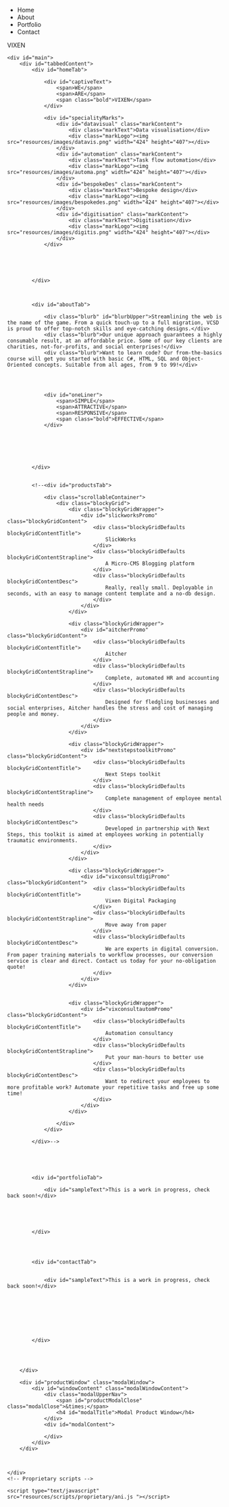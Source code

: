 <!doctype html>
<html>

<head>
    <title>VIXEN</title>
    <script type="text/javascript" src="resources/scripts/jquery/jquery-3.3.1.min.js"></script>
    <link rel="stylesheet" href="resources/styles/homepage.css" type="text/css" />
    <link rel="stylesheet" href="resources/styles/mobileDevices.css" type="text/css" />
    <link rel="stylesheet" href="resources/styles/smallScreen.css" type="text/css" />

</head>

<body>
    <div id="mob"></div>
    <span id="ruler"></span>
    <div id="stickyHeader">
        <div id="pageActiveBox"></div>
        <div id="titlebar">
            <ul id="menulist">
                <li id="menuhome"><span>Home</span></li>
                <li id="menuabout"><span>About</span></li>
                <!--<li id="menuproducts"><span>Products</span></li>-->
                <li id="menuportfolio"><span>Portfolio</span></li>
                <li id="menucontact"><span>Contact</span></li>
            </ul>
        </div>
        <div id="logoContainer">
            <div id="logo">VIXEN</div>
        </div>
    </div>

    <div id="main">
        <div id="tabbedContent">
            <div id="homeTab">

                <div id="captiveText">
                    <span>WE</span>
                    <span>ARE</span>
                    <span class="bold">VIXEN</span>
                </div>

                <div id="specialityMarks">
                    <div id="datavisual" class="markContent">
                        <div class="markText">Data visualisation</div>
                        <div class="markLogo"><img src="resources/images/datavis.png" width="424" height="407"></div>
                    </div>
                    <div id="automation" class="markContent">
                        <div class="markText">Task flow automation</div>
                        <div class="markLogo"><img src="resources/images/automa.png" width="424" height="407"></div>
                    </div>
                    <div id="bespokeDes" class="markContent">
                        <div class="markText">Bespoke design</div>
                        <div class="markLogo"><img src="resources/images/bespokedes.png" width="424" height="407"></div>
                    </div>
                    <div id="digitisation" class="markContent">
                        <div class="markText">Digitisation</div>
                        <div class="markLogo"><img src="resources/images/digitis.png" width="424" height="407"></div>
                    </div>
                </div>





            </div>



            <div id="aboutTab">

                <div class="blurb" id="blurbUpper">Streamlining the web is the name of the game. From a quick touch-up to a full migration, VCSD is proud to offer top-notch skills and eye-catching designs.</div>
                <div class="blurb">Our unique approach guarantees a highly consumable result, at an affordable price. Some of our key clients are charities, not-for-profits, and social enterprises!</div>
                <div class="blurb">Want to learn code? Our from-the-basics course will get you started with basic C#, HTML, SQL and Object-Oriented concepts. Suitable from all ages, from 9 to 99!</div>




                <div id="oneLiner">
                    <span>SIMPLE</span>
                    <span>ATTRACTIVE</span>
                    <span>RESPONSIVE</span>
                    <span class="bold">EFFECTIVE</span>
                </div>






            </div>


            <!--<div id="productsTab">

                <div class="scrollableContainer">
                    <div class="blockyGrid">
                        <div class="blockyGridWrapper">
                            <div id="slickworksPromo" class="blockyGridContent">
                                <div class="blockyGridDefaults blockyGridContentTitle">
                                    SlickWorks
                                </div>
                                <div class="blockyGridDefaults blockyGridContentStrapline">
                                    A Micro-CMS Blogging platform
                                </div>
                                <div class="blockyGridDefaults blockyGridContentDesc">
                                    Really, really small. Deployable in seconds, with an easy to manage content template and a no-db design.
                                </div>
                            </div>
                        </div>

                        <div class="blockyGridWrapper">
                            <div id="aitcherPromo" class="blockyGridContent">
                                <div class="blockyGridDefaults blockyGridContentTitle">
                                    Aitcher
                                </div>
                                <div class="blockyGridDefaults blockyGridContentStrapline">
                                    Complete, automated HR and accounting
                                </div>
                                <div class="blockyGridDefaults blockyGridContentDesc">
                                    Designed for fledgling businesses and social enterprises, Aitcher handles the stress and cost of managing people and money.
                                </div>
                            </div>
                        </div>

                        <div class="blockyGridWrapper">
                            <div id="nextstepstoolkitPromo" class="blockyGridContent">
                                <div class="blockyGridDefaults blockyGridContentTitle">
                                    Next Steps toolkit
                                </div>
                                <div class="blockyGridDefaults blockyGridContentStrapline">
                                    Complete management of employee mental health needs
                                </div>
                                <div class="blockyGridDefaults blockyGridContentDesc">
                                    Developed in partnership with Next Steps, this toolkit is aimed at employees working in potentially traumatic environments.
                                </div>
                            </div>
                        </div>

                        <div class="blockyGridWrapper">
                            <div id="vixconsultdigiPromo" class="blockyGridContent">
                                <div class="blockyGridDefaults blockyGridContentTitle">
                                    Vixen Digital Packaging
                                </div>
                                <div class="blockyGridDefaults blockyGridContentStrapline">
                                    Move away from paper
                                </div>
                                <div class="blockyGridDefaults blockyGridContentDesc">
                                    We are experts in digital conversion. From paper training materials to workflow processes, our conversion service is clear and direct. Contact us today for your no-obligation quote!
                                </div>
                            </div>
                        </div>


                        <div class="blockyGridWrapper">
                            <div id="vixconsultautomPromo" class="blockyGridContent">
                                <div class="blockyGridDefaults blockyGridContentTitle">
                                    Automation consultancy
                                </div>
                                <div class="blockyGridDefaults blockyGridContentStrapline">
                                    Put your man-hours to better use
                                </div>
                                <div class="blockyGridDefaults blockyGridContentDesc">
                                    Want to redirect your employees to more profitable work? Automate your repetitive tasks and free up some time!
                                </div>
                            </div>
                        </div>

                    </div>
                </div>

            </div>-->





            <div id="portfolioTab">

                <div id="sampleText">This is a work in progress, check back soon!</div>





            </div>




            <div id="contactTab">


                <div id="sampleText">This is a work in progress, check back soon!</div>








            </div>




        </div>

        <div id="productWindow" class="modalWindow">
            <div id="windowContent" class="modalWindowContent">
                <div class="modalUpperNav">
                    <span id="productModalClose" class="modalClose">&times;</span>
                    <h4 id="modalTitle">Modal Product Window</h4>
                </div>
                <div id="modalContent">

                </div>
            </div>
        </div>



    </div>
    <!-- Proprietary scripts -->

    <script type="text/javascript" src="resources/scripts/proprietary/ani.js "></script>



</body>

</html>